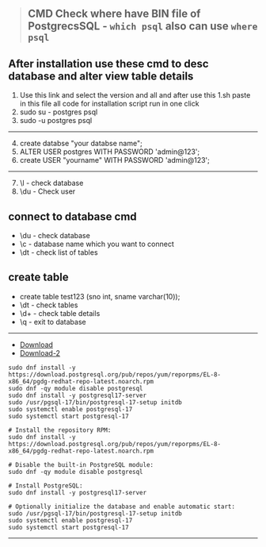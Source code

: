 
> ## CMD Check where have BIN file of PostgrecsSQL - `which psql` also can use `where psql`

## After installation use these cmd to desc database and alter view table details

1. Use this link and select the version and all and after use this 1.sh paste in this file all code for installation script run in one click
2. sudo su - postgres psql
3. sudo -u postgres psql

---
4. create databse "your databse name";
5. ALTER USER postgres WITH PASSWORD 'admin@123';
6. create USER "yourname" WITH PASSWORD 'admin@123';
---

7. \l - check database
8. \du - Check user

## connect to database cmd
- \du - check database
- \c - database name which you want to connect
- \dt - check list of tables

## create table
- create table test123 (sno int, sname varchar(10));
- \dt - check tables
- \d+ - check table details
- \q - exit to database 

---

- [Download](https://www.postgresql.org/)
- [Download-2](https://www.postgresql.org/download/linux/redhat/)

```
sudo dnf install -y https://download.postgresql.org/pub/repos/yum/reporpms/EL-8-x86_64/pgdg-redhat-repo-latest.noarch.rpm
sudo dnf -qy module disable postgresql
sudo dnf install -y postgresql17-server
sudo /usr/pgsql-17/bin/postgresql-17-setup initdb
sudo systemctl enable postgresql-17
sudo systemctl start postgresql-17
```

```
# Install the repository RPM:
sudo dnf install -y https://download.postgresql.org/pub/repos/yum/reporpms/EL-8-x86_64/pgdg-redhat-repo-latest.noarch.rpm

# Disable the built-in PostgreSQL module:
sudo dnf -qy module disable postgresql

# Install PostgreSQL:
sudo dnf install -y postgresql17-server

# Optionally initialize the database and enable automatic start:
sudo /usr/pgsql-17/bin/postgresql-17-setup initdb
sudo systemctl enable postgresql-17
sudo systemctl start postgresql-17
```
<hr>


